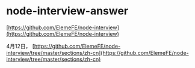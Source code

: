 # node-interview-answer

[https://github.com/ElemeFE/node-interview](https://github.com/ElemeFE/node-interview)

4月12日，
[https://github.com/ElemeFE/node-interview/tree/master/sections/zh-cn](https://github.com/ElemeFE/node-interview/tree/master/sections/zh-cn)